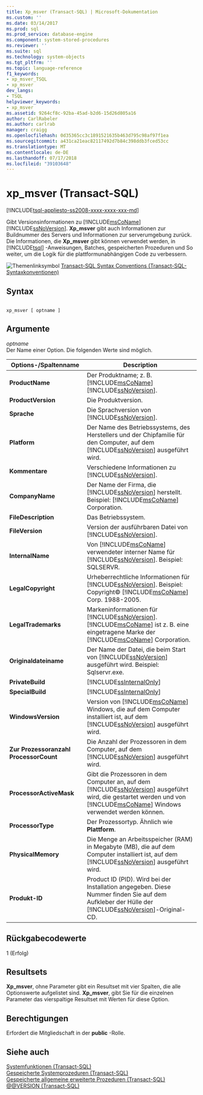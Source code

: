 ```yaml
---
title: Xp_msver (Transact-SQL) | Microsoft-Dokumentation
ms.custom: ''
ms.date: 03/14/2017
ms.prod: sql
ms.prod_service: database-engine
ms.component: system-stored-procedures
ms.reviewer: ''
ms.suite: sql
ms.technology: system-objects
ms.tgt_pltfrm: ''
ms.topic: language-reference
f1_keywords:
- xp_msver_TSQL
- xp_msver
dev_langs:
- TSQL
helpviewer_keywords:
- xp_msver
ms.assetid: 9264cf8c-92ba-45ad-b2d6-15d26d805a16
author: CarlRabeler
ms.author: carlrab
manager: craigg
ms.openlocfilehash: 0d35365cc3c1891521635b463d795c98af97f1ea
ms.sourcegitcommit: a431ca21eac82117492d7b84c398ddb3fced53cc
ms.translationtype: MT
ms.contentlocale: de-DE
ms.lasthandoff: 07/17/2018
ms.locfileid: "39103648"
---
```

# <a name="xpmsver-transact-sql"></a>xp_msver (Transact-SQL)
[!INCLUDE[tsql-appliesto-ss2008-xxxx-xxxx-xxx-md](../../includes/tsql-appliesto-ss2008-xxxx-xxxx-xxx-md.md)]

  Gibt Versionsinformationen zu [!INCLUDE[msCoName](../../includes/msconame-md.md)] [!INCLUDE[ssNoVersion](../../includes/ssnoversion-md.md)]. **Xp_msver** gibt auch Informationen zur Buildnummer des Servers und Informationen zur serverumgebung zurück. Die Informationen, die **Xp_msver** gibt können verwendet werden, in [!INCLUDE[tsql](../../includes/tsql-md.md)] -Anweisungen, Batches, gespeicherten Prozeduren und So weiter, um die Logik für die plattformunabhängigen Code zu verbessern.  
  
 ![Themenlinksymbol](../../database-engine/configure-windows/media/topic-link.gif "Topic link icon") [Transact-SQL Syntax Conventions (Transact-SQL-Syntaxkonventionen)](../../t-sql/language-elements/transact-sql-syntax-conventions-transact-sql.md)  
  
## <a name="syntax"></a>Syntax  
  
```  
  
xp_msver [ optname ]  
```  
  
## <a name="arguments"></a>Argumente  
 *optname*  
 Der Name einer Option. Die folgenden Werte sind möglich.  
  
|Options-/Spaltenname|Description|  
|-------------------------|-----------------|  
|**ProductName**|Der Produktname; z. B. [!INCLUDE[msCoName](../../includes/msconame-md.md)] [!INCLUDE[ssNoVersion](../../includes/ssnoversion-md.md)].|  
|**ProductVersion**|Die Produktversion.|  
|**Sprache**|Die Sprachversion von [!INCLUDE[ssNoVersion](../../includes/ssnoversion-md.md)].|  
|**Platform**|Der Name des Betriebssystems, des Herstellers und der Chipfamilie für den Computer, auf dem [!INCLUDE[ssNoVersion](../../includes/ssnoversion-md.md)] ausgeführt wird.|  
|**Kommentare**|Verschiedene Informationen zu [!INCLUDE[ssNoVersion](../../includes/ssnoversion-md.md)].|  
|**CompanyName**|Der Name der Firma, die [!INCLUDE[ssNoVersion](../../includes/ssnoversion-md.md)] herstellt. Beispiel: [!INCLUDE[msCoName](../../includes/msconame-md.md)] Corporation.|  
|**FileDescription**|Das Betriebssystem.|  
|**FileVersion**|Version der ausführbaren Datei von [!INCLUDE[ssNoVersion](../../includes/ssnoversion-md.md)].|  
|**InternalName**|Von [!INCLUDE[msCoName](../../includes/msconame-md.md)] verwendeter interner Name für [!INCLUDE[ssNoVersion](../../includes/ssnoversion-md.md)]. Beispiel: SQLSERVR.|  
|**LegalCopyright**|Urheberrechtliche Informationen für [!INCLUDE[ssNoVersion](../../includes/ssnoversion-md.md)]. Beispiel: Copyright© [!INCLUDE[msCoName](../../includes/msconame-md.md)] Corp. 1988-2005.|  
|**LegalTrademarks**|Markeninformationen für [!INCLUDE[ssNoVersion](../../includes/ssnoversion-md.md)]. [!INCLUDE[msCoName](../../includes/msconame-md.md)] ist z. B. eine eingetragene Marke der [!INCLUDE[msCoName](../../includes/msconame-md.md)] Corporation.|  
|**Originaldateiname**|Der Name der Datei, die beim Start von [!INCLUDE[ssNoVersion](../../includes/ssnoversion-md.md)] ausgeführt wird. Beispiel: Sqlservr.exe.|  
|**PrivateBuild**|[!INCLUDE[ssInternalOnly](../../includes/ssinternalonly-md.md)]|  
|**SpecialBuild**|[!INCLUDE[ssInternalOnly](../../includes/ssinternalonly-md.md)]|  
|**WindowsVersion**|Version von [!INCLUDE[msCoName](../../includes/msconame-md.md)] Windows, die auf dem Computer installiert ist, auf dem [!INCLUDE[ssNoVersion](../../includes/ssnoversion-md.md)] ausgeführt wird.|  
|**Zur Prozessoranzahl ProcessorCount**|Die Anzahl der Prozessoren in dem Computer, auf dem [!INCLUDE[ssNoVersion](../../includes/ssnoversion-md.md)] ausgeführt wird.|  
|**ProcessorActiveMask**|Gibt die Prozessoren in dem Computer an, auf dem [!INCLUDE[ssNoVersion](../../includes/ssnoversion-md.md)] ausgeführt wird, die gestartet werden und von [!INCLUDE[msCoName](../../includes/msconame-md.md)] Windows verwendet werden können.|  
|**ProcessorType**|Der Prozessortyp. Ähnlich wie **Plattform**.|  
|**PhysicalMemory**|Die Menge an Arbeitsspeicher (RAM) in Megabyte (MB), die auf dem Computer installiert ist, auf dem [!INCLUDE[ssNoVersion](../../includes/ssnoversion-md.md)] ausgeführt wird.|  
|**Produkt-ID**|Product ID (PID). Wird bei der Installation angegeben. Diese Nummer finden Sie auf dem Aufkleber der Hülle der [!INCLUDE[ssNoVersion](../../includes/ssnoversion-md.md)]-Original-CD.|  
  
## <a name="return-code-values"></a>Rückgabecodewerte  
 1 (Erfolg)  
  
## <a name="result-sets"></a>Resultsets  
 **Xp_msver**, ohne Parameter gibt ein Resultset mit vier Spalten, die alle Optionswerte aufgelistet sind. **Xp_msver**, gibt Sie für die einzelnen Parameter das vierspaltige Resultset mit Werten für diese Option.  
  
## <a name="permissions"></a>Berechtigungen  
 Erfordert die Mitgliedschaft in der **public** -Rolle.  
  
## <a name="see-also"></a>Siehe auch  
 [Systemfunktionen &#40;Transact-SQL&#41;](../../relational-databases/system-functions/system-functions-for-transact-sql.md)   
 [Gespeicherte Systemprozeduren &#40;Transact-SQL&#41;](../../relational-databases/system-stored-procedures/system-stored-procedures-transact-sql.md)   
 [Gespeicherte allgemeine erweiterte Prozeduren &#40;Transact-SQL&#41;](../../relational-databases/system-stored-procedures/general-extended-stored-procedures-transact-sql.md)   
 [@@VERSION &#40;Transact-SQL&#41;](../../t-sql/functions/version-transact-sql-configuration-functions.md)  
  
  
